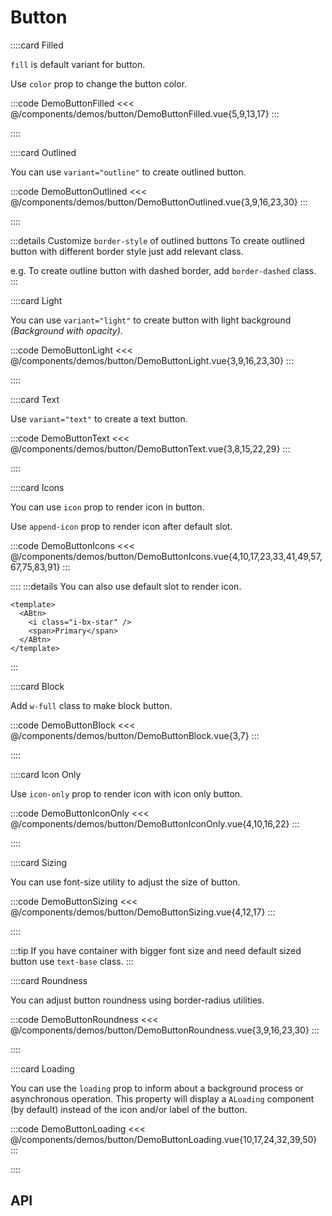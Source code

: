 <script lang="ts" setup>
import api from '@anu/component-meta/ABtn.json'
</script>

# Button

<!-- 👉 Filled -->
::::card Filled

`fill` is default variant for button.

Use `color` prop to change the button color.

:::code DemoButtonFilled
<<< @/components/demos/button/DemoButtonFilled.vue{5,9,13,17}
:::

::::

<!-- 👉 Outlined -->
::::card Outlined

You can use `variant="outline"` to create outlined button.

:::code DemoButtonOutlined
<<< @/components/demos/button/DemoButtonOutlined.vue{3,9,16,23,30}
:::

::::

:::details Customize `border-style` of outlined buttons
To create outlined button with different border style just add relevant class.

e.g. To create outline button with dashed border, add `border-dashed` class.
:::

<!-- 👉 Light -->
::::card Light

You can use `variant="light"` to create button with light background _(Background with opacity)_.

:::code DemoButtonLight
<<< @/components/demos/button/DemoButtonLight.vue{3,9,16,23,30}
:::

::::

<!-- 👉 Text -->
::::card Text

Use `variant="text"` to create a text button.

:::code DemoButtonText
<<< @/components/demos/button/DemoButtonText.vue{3,8,15,22,29}
:::

::::

<!-- 👉 Icons -->
::::card Icons

You can use `icon` prop to render icon in button.

Use `append-icon` prop to render icon after default slot.

:::code DemoButtonIcons
<<< @/components/demos/button/DemoButtonIcons.vue{4,10,17,23,33,41,49,57,67,75,83,91}
:::

::::
:::details You can also use default slot to render icon.

```vue{3}
<template>
  <ABtn>
    <i class="i-bx-star" />
    <span>Primary</span>
  </ABtn>
</template>
```

:::

<!-- 👉 Block -->
::::card Block

Add `w-full` class to make block button.

:::code DemoButtonBlock
<<< @/components/demos/button/DemoButtonBlock.vue{3,7}
:::

::::

<!-- 👉 Icon Only -->
::::card Icon Only

Use `icon-only` prop to render icon with icon only button.

:::code DemoButtonIconOnly
<<< @/components/demos/button/DemoButtonIconOnly.vue{4,10,16,22}
:::

::::

<!-- 👉 Sizing -->
::::card Sizing

You can use font-size utility to adjust the size of button.

:::code DemoButtonSizing
<<< @/components/demos/button/DemoButtonSizing.vue{4,12,17}
:::

::::

:::tip
If you have container with bigger font size and need default sized button use `text-base` class.
:::

<!-- 👉 Roundness -->
::::card Roundness

You can adjust button roundness using border-radius utilities.

:::code DemoButtonRoundness
<<< @/components/demos/button/DemoButtonRoundness.vue{3,9,16,23,30}
:::

::::

<!-- 👉 Loading -->
::::card Loading

You can use the `loading` prop to inform about a background process or asynchronous operation.
This property will display a `ALoading` component (by default) instead of the icon and/or label of the button.

:::code DemoButtonLoading
<<< @/components/demos/button/DemoButtonLoading.vue{10,17,24,32,39,50}
:::

::::

<!-- 👉 API -->
## API

<Api :api="api"></Api>
